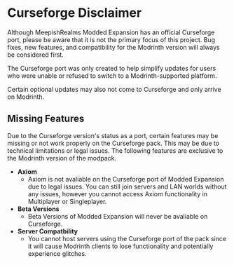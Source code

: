 # Curseforge Disclaimer
Although MeepishRealms Modded Expansion has an official Curseforge port, please be aware that it is not the primary focus of this project. Bug fixes, new features, and compatibility for the Modrinth version will always be considered first.

The Curseforge port was only created to help simplify updates for users who were unable or refused to switch to a Modrinth-supported platform.

Certain optional updates may also not come to Curseforge and only arrive on Modrinth.

## Missing Features
Due to the Curseforge version's status as a port, certain features may be missing or not work properly on the Curseforge pack. This may be due to technical limitations or legal issues. The following features are exclusive to the Modrinth version of the modpack.

- **Axiom**
  - Axiom is not avaliable on the Curseforge port of Modded Expansion due to legal issues. You can still join servers and LAN worlds without any issues, however you cannot access Axiom functionality in Multiplayer or Singleplayer.
- **Beta Versions**
  - Beta Versions of Modded Expansion will never be avaliable on Curseforge.
- **Server Compatbility**
  - You cannot host servers using the Curseforge port of the pack since it will cause Modrinth clients to lose functionality and potentially experience glitches.